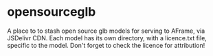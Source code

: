 # opensourceglb
A place to to stash open source glb models for serving to AFrame, via JSDelivr CDN.
Each model has its own directory, with a licence.txt file, specific to the model.
Don't forget to check the licence for attribution!
